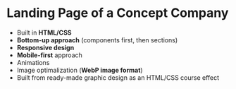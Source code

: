 
# Landing Page of a Concept Company
- Built in **HTML/CSS**
- **Bottom-up approach** (components first, then sections)
- **Responsive design**
- **Mobile-first** approach
- Animations
- Image optimalization (**WebP image format**)
- Built from ready-made graphic design as an HTML/CSS course effect




